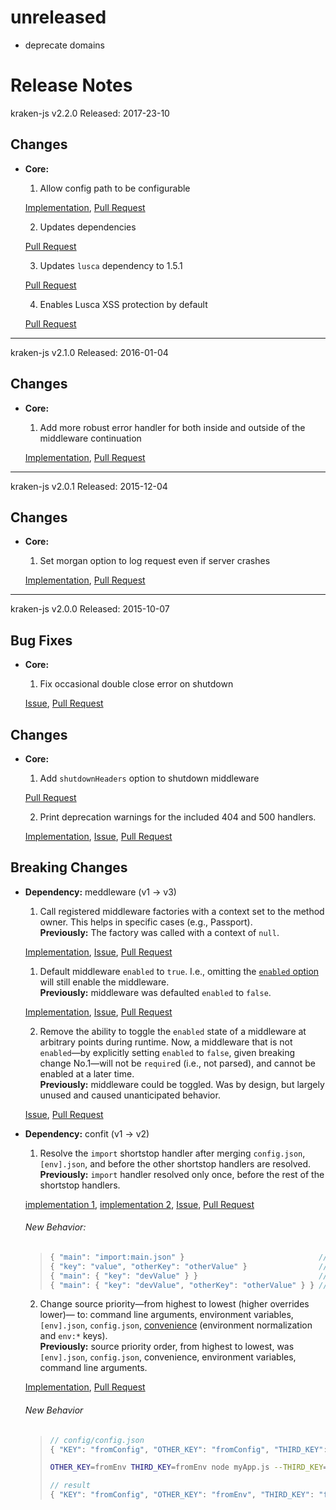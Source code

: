 # unreleased

- deprecate domains

# Release Notes

kraken-js v2.2.0
Released: 2017-23-10

## Changes

  * **Core:**

    1. Allow config path to be configurable

      [Implementation](https://github.com/krakenjs/kraken-js/commit/6a643e5c740a21740a2adfd81a12ea0518755db7), [Pull Request](https://github.com/krakenjs/kraken-js/pull/473)

    2. Updates dependencies

      [Pull Request](https://github.com/krakenjs/kraken-js/pull/481)

    3. Updates `lusca` dependency to 1.5.1

      [Pull Request](https://github.com/krakenjs/kraken-js/pull/493)

    4. Enables Lusca XSS protection by default

      [Pull Request](https://github.com/krakenjs/kraken-js/pull/477)

---

kraken-js v2.1.0
Released: 2016-01-04

## Changes

  * **Core:**

    1. Add more robust error handler for both inside and outside of the middleware continuation

      [Implementation](https://github.com/krakenjs/kraken-js/compare/v2.0.1...v2.1.0), [Pull Request](https://github.com/krakenjs/kraken-js/pull/435)

---

kraken-js v2.0.1
Released: 2015-12-04

## Changes

  * **Core:**

    1. Set morgan option to log request even if server crashes

      [Implementation](https://github.com/krakenjs/kraken-js/commit/8febdea2423ce76608cc5167575f69a68eb97787), [Pull Request](https://github.com/krakenjs/kraken-js/pull/430)

---

kraken-js v2.0.0
Released: 2015-10-07

## Bug Fixes

  * **Core:**

    1. Fix occasional double close error on shutdown

      [Issue](https://github.com/krakenjs/kraken-js/issues/402), [Pull Request](https://github.com/krakenjs/kraken-js/pull/419)

## Changes

  * **Core:**

    1. Add `shutdownHeaders` option to shutdown middleware

      [Pull Request](https://github.com/krakenjs/kraken-js/pull/373)

    2. Print deprecation warnings for the included 404 and 500 handlers.

      [Implementation](https://github.com/krakenjs/kraken-js/commit/a6b3fae2ba25703573c317143ad4d2a1a9c3a937), [Issue](https://github.com/krakenjs/kraken-js/issues/359), [Pull Request](https://github.com/krakenjs/kraken-js/pull/361)

## Breaking Changes

  * **Dependency:** meddleware (v1 -> v3)

    1. Call registered middleware factories with a context set to the method owner. This helps in specific cases (e.g., Passport).  
    **Previously:** The factory was called with a context of `null`.

      [Implementation](https://github.com/krakenjs/meddleware/blob/ffb855528d1ceafed12b9c185d093561fd6bb7e1/index.js#L97), [Issue](https://github.com/krakenjs/meddleware/issues/26), [Pull Request](https://github.com/krakenjs/meddleware/pull/29)

    1. Default middleware `enabled` to `true`. I.e., omitting the [`enabled` option](https://github.com/krakenjs/meddleware/blob/01c2c8fbeade81eac8ea295ae30c5bcc1ed2d446/README.md#options) will still enable the middleware.  
      **Previously:** middleware was defaulted `enabled` to `false`.

      [Implementation](https://github.com/krakenjs/meddleware/blob/01c2c8fbeade81eac8ea295ae30c5bcc1ed2d446/index.js#L171-L173), [Issue](https://github.com/krakenjs/meddleware/issues/13), [Pull Request](https://github.com/krakenjs/meddleware/pull/17)

    2. Remove the ability to toggle the `enabled` state of a middleware at arbitrary points during runtime. Now, a middleware that is not `enabled`—by explicitly setting `enabled` to `false`, given breaking change No.1—will not be `require`d (i.e., not parsed), and cannot be enabled at a later time.  
      **Previously:** middleware could be toggled. Was by design, but largely unused and caused unanticipated behavior.

      [Issue](https://github.com/krakenjs/meddleware/issues/20), [Pull Request](https://github.com/krakenjs/meddleware/pull/25)

  * **Dependency:** confit (v1 -> v2)

    1. Resolve the `import` shortstop handler after merging `config.json`, `[env].json`, and before the other shortstop handlers are resolved.  
    **Previously:** `import` handler resolved only once, before the rest of the shortstop handlers.

      [implementation 1](https://github.com/krakenjs/confit/blob/59feac850a6dfb86ac524f4e14736f167ab215c1/lib/factory.js#L35-L44), [implementation 2](https://github.com/krakenjs/confit/blob/59feac850a6dfb86ac524f4e14736f167ab215c1/lib/factory.js#L61), [Issue](https://github.com/krakenjs/confit/issues/26), [Pull Request](https://github.com/krakenjs/confit/pull/35)

      ###### New Behavior:

      >``` js
      >{ "main": "import:main.json" }                              // config/config.json
      >{ "key": "value", "otherKey": "otherValue" }                // config/main.json
      >{ "main": { "key": "devValue" } }                           // config/dev.json
      >{ "main": { "key": "devValue", "otherKey": "otherValue" } } // result
      >```

    2. Change source priority—from highest to lowest (higher overrides lower)— to: command line arguments, environment variables, `[env].json`, `config.json`, [convenience](https://github.com/krakenjs/confit/blob/59feac850a6dfb86ac524f4e14736f167ab215c1/lib/provider.js#L57-L80) (environment normalization and `env:*` keys).  
    **Previously:** source priority order, from highest to lowest, was `[env].json`, `config.json`, convenience, environment variables, command line arguments.

      [Implementation](https://github.com/krakenjs/confit/blob/59feac850a6dfb86ac524f4e14736f167ab215c1/lib/factory.js#L33-L46), [Pull Request](https://github.com/krakenjs/confit/pull/34)

      ###### New Behavior

      >``` js
      >// config/config.json
      >{ "KEY": "fromConfig", "OTHER_KEY": "fromConfig", "THIRD_KEY": "fromConfig" }
      >```
      >
      >``` sh
      >OTHER_KEY=fromEnv THIRD_KEY=fromEnv node myApp.js --THIRD_KEY=fromArgv
      >```
      >
      >``` js
      >// result
      >{ "KEY": "fromConfig", "OTHER_KEY": "fromEnv", "THIRD_KEY": "fromArgv" }
      >```
